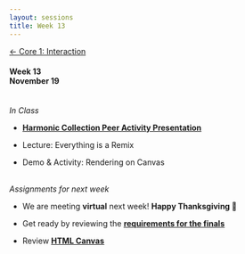 ```yaml
---
layout: sessions
title: Week 13
---
```


[<span class="nav-color">← Core 1: Interaction</span>](core1-interaction.github.io)

#### Week 13 <br>November 19<br><br>


*In Class*  
+ **[<u>Harmonic Collection Peer Activity Presentation</u>](https://www.figma.com/board/101jS1SaCQr0Ev4yjaDaXU/Core1%3A-Interaction%3A-Collaboration-Board?node-id=0-1&t=RE0eVeB9CGYTOLox-1)**

+ Lecture: Everything is a Remix

+ Demo & Activity: Rendering on Canvas<br><br>


*Assignments for next week*	
+ We are meeting **virtual** next week! **Happy Thanksgiving 🦃**
  
+ Get ready by reviewing the **[<u>requirements for the finals</u>](https://core1-interaction.github.io/project.html)**

+ Review **[<u>HTML Canvas</u>](https://www.w3schools.com/html/html5_canvas.asp)**
